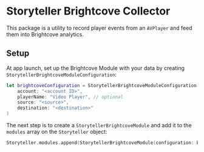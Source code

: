 # Storyteller Brightcove Collector

This package is a utility to record player events from an `AVPlayer` and feed them into Brightcove analytics.

## Setup

At app launch, set up the Brightcove Module with your data by creating `StorytellerBrightcoveModuleConfiguration`:

```swift
let brightcoveConfiguration = StorytellerBrightcoveModuleConfiguration(
    account: "<account ID>", 
    playerName: "Video Player", // optional
    source: "<source>", 
    destination: "<destination>"
)
```

The next step is to create a `StorytellerBrightcoveModule` and add it to the `modules` array on the `Storyteller` object:

```swift
Storyteller.modules.append(StorytellerBrightcoveModule(configuration: brightcoveConfiguration))
```
